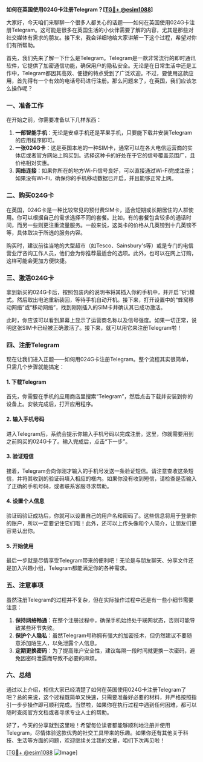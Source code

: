 **如何在英国使用024G卡注册Telegram？[[TG💪+ @esim1088](https://t.me/s/esim1088)]**

大家好，今天咱们来聊聊一个很多人都关心的话题——如何在英国使用024G卡注册Telegram。这可能是很多在英国生活的小伙伴需要了解的内容，尤其是那些对社交媒体有需求的朋友。接下来，我会详细地给大家讲解一下这个过程，希望对你们有所帮助。

首先，我们先来了解一下什么是Telegram。Telegram是一款非常流行的即时通讯软件，它提供了加密通信功能，确保用户的隐私安全。无论是在日常生活中还是工作中，Telegram都因其高效、便捷的特点受到了广泛欢迎。不过，要使用这款应用，首先得有一个有效的电话号码进行注册。那么问题来了，在英国，我们应该怎么操作呢？

### 一、准备工作

在开始之前，你需要准备以下几样东西：

1. **一部智能手机**：无论是安卓手机还是苹果手机，只要能下载并安装Telegram的应用程序即可。
2. **一张024G卡**：这是英国本地的一种SIM卡，通常可以在各大电信运营商的实体店或者官方网站上购买到。选择这种卡的好处在于它的信号覆盖范围广，且价格相对实惠。
3. **网络连接**：如果你所在的地方Wi-Fi信号良好，可以直接通过Wi-Fi完成注册；如果没有Wi-Fi，确保你的手机移动数据已开启，并且能够正常上网。

### 二、购买024G卡

在英国，024G卡是一种比较常见的预付费SIM卡，适合短期或长期居住的人群使用。你可以根据自己的需求选择不同的套餐。比如，有的套餐包含较多的通话时间，而另一些则更注重流量服务。一般来说，这类卡的价格从几英镑到十几英镑不等，具体取决于所选的服务内容。

购买时，建议前往当地的大型超市（如Tesco、Sainsbury's等）或是专门的电信营业厅咨询工作人员，他们会为你推荐最适合的选项。此外，也可以在网上订购，这样可能会更加方便快捷。

### 三、激活024G卡

拿到新买的024G卡后，按照包装内的说明书将其插入你的手机中，并开启飞行模式。然后取出电池重新装回，等待手机自动开机。接下来，打开设置中的“蜂窝移动网络”或“移动网络”，找到刚刚插入的SIM卡并确认其已成功激活。

此时，你应该可以看到屏幕上显示了运营商名称以及信号强度。如果一切正常，说明这张SIM卡已经被正确激活了。接下来，就可以用它来注册Telegram啦！

### 四、注册Telegram

现在让我们进入正题——如何用024G卡注册Telegram。整个流程其实很简单，只需几个步骤就能搞定：

#### 1. 下载Telegram

首先，你需要在手机的应用商店里搜索“Telegram”，然后点击下载并安装到你的设备上。安装完成后，打开应用程序。

#### 2. 输入手机号码

进入Telegram后，系统会提示你输入手机号码以完成注册。这里，你就需要用到之前购买的024G卡了。输入完成后，点击“下一步”。

#### 3. 验证短信

接着，Telegram会向你刚才输入的手机号发送一条验证短信。请注意查收这条短信，并将其收到的验证码填入相应的框内。如果你没有收到短信，请检查是否输入了正确的手机号码，或者联系客服寻求帮助。

#### 4. 设置个人信息

验证码验证成功后，你就可以设置自己的用户名和密码了。这些信息将用于登录你的账户，所以一定要记住它们哦！此外，还可以上传头像和个人简介，让朋友们更容易认出你。

#### 5. 开始使用

最后一步就是尽情享受Telegram带来的便利吧！无论是与朋友聊天、分享文件还是加入兴趣小组，Telegram都能满足你的各种需求。

### 五、注意事项

虽然注册Telegram的过程并不复杂，但在实际操作过程中还是有一些小细节需要注意：

1. **保持网络畅通**：在整个注册过程中，确保手机始终处于联网状态，否则可能导致某些环节失败。
2. **保护个人隐私**：虽然Telegram号称拥有强大的加密技术，但仍然建议不要随意添加陌生人，以免泄露个人信息。
3. **定期更换密码**：为了提高账户安全性，建议每隔一段时间就更换一次密码，避免因密码泄露而导致不必要的麻烦。

### 六、总结

通过以上介绍，相信大家已经清楚了如何在英国使用024G卡注册Telegram了吧？总的来说，这个过程既简单又快速，只需要准备好必要的材料，并严格按照指引一步步操作即可顺利完成。当然啦，如果你在执行过程中遇到任何困难，都可以随时查阅官方文档或者寻求专业人士的帮助。

好了，今天的分享就到这里啦！希望每位读者都能够顺利地注册并使用Telegram，尽情体验这款优秀的社交工具带来的乐趣。如果你还有其他关于科技、生活等方面的问题，欢迎继续关注我的文章，咱们下次再见啦！

[[TG💪+ @esim1088](https://t.me/s/esim1088) ![Image](https://i.postimg.cc/4NQfJmqS/Snipaste-2025-05-13-00-14-12.png)]